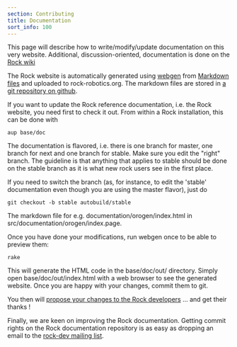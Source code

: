 ```yaml
---
section: Contributing
title: Documentation
sort_info: 100
---
```


This page will describe how to write/modify/update documentation on this very
website. Additional, discussion-oriented, documentation is done on the [Rock
wiki](http://trac.rock-robotics.org)

The Rock website is automatically generated using
[webgen](http://webgen.rubyforge.org) from [Markdown
files](http://kramdown.rubyforge.org/quickref.html) and uploaded to
rock-robotics.org. The markdown files are stored in [a git repository on
github](http://github.com/rock-core/base-doc).

If you want to update the Rock reference documentation, i.e. the Rock website,
you need first to check it out. From within a Rock installation, this can be
done with

~~~
aup base/doc
~~~

The documentation is flavored, i.e. there is one branch for master, one branch
for next and one branch for stable. Make sure you edit the "right" branch. The
guideline is that anything that applies to stable should be done on the stable
branch as it is what new rock users see in the first place.

If you need to switch the branch (as, for instance, to edit the 'stable'
documentation even though you are using the master flavor), just do

~~~
git checkout -b stable autobuild/stable
~~~

The markdown file for e.g. documentation/orogen/index.html in
src/documentation/orogen/index.page.

Once you have done your modifications, run webgen once to be able to preview
them:

~~~
rake
~~~

This will generate the HTML code in the base/doc/out/ directory. Simply open
base/doc/out/index.html with a web browser to see the generated website. Once
you are happy with your changes, commit them to git.

You then will [propose your changes to the Rock developers](https://github.com/rock-core/base-doc/pulls) ...
and get their thanks !

Finally, we are keen on improving the Rock documentation. Getting commit rights
on the Rock documentation repository is as easy as dropping an email to
the [rock-dev mailing list](http://www.dfki.de/mailman/cgi-bin/listinfo/rock-dev).

